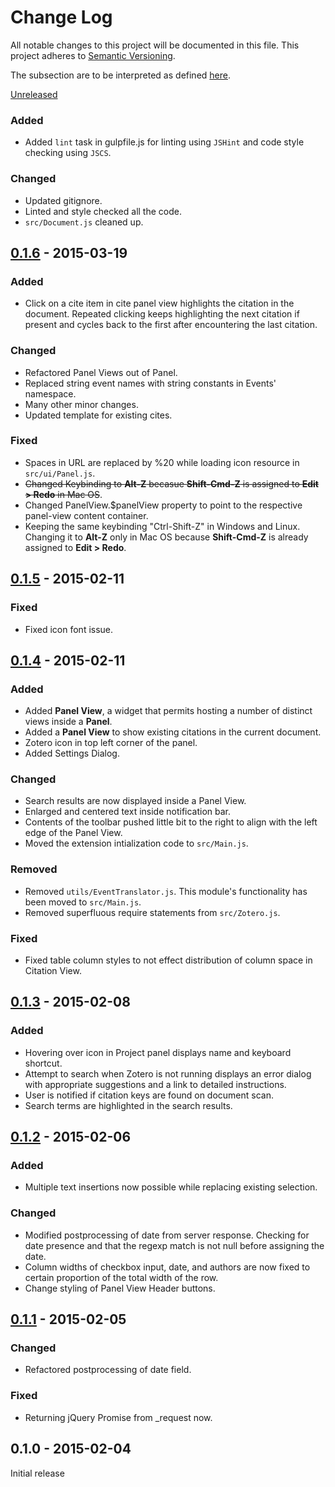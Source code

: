 # Change Log
All notable changes to this project will be documented in this file.
This project adheres to [Semantic Versioning](http://semver.org/).

The subsection are to be interpreted as defined [here](http://keepachangelog.com/).

[Unreleased][unreleased]

### Added
- Added `lint` task in gulpfile.js for linting using `JSHint` and code
  style checking using `JSCS`.

### Changed
- Updated gitignore.
- Linted and style checked all the code.
- `src/Document.js` cleaned up.

## [0.1.6] - 2015-03-19

### Added
- Click on a cite item in cite panel view highlights
  the citation in the document. Repeated clicking keeps
  highlighting the next citation if present and cycles
  back to the first after encountering the last citation.

### Changed
- Refactored Panel Views out of Panel.
- Replaced string event names with string constants in
  Events' namespace.
- Many other minor changes.
- Updated template for existing cites.

### Fixed
- Spaces in URL are replaced by %20 while loading icon
  resource in `src/ui/Panel.js`.
- ~~Changed Keybinding to **Alt-Z** becasue **Shift-Cmd-Z**
  is assigned to **Edit > Redo** in Mac OS~~.
- Changed PanelView.$panelView property to point to the
  respective panel-view content container.
- Keeping the same keybinding "Ctrl-Shift-Z" in Windows and
  Linux. Changing it to **Alt-Z** only in Mac OS because
  **Shift-Cmd-Z** is already assigned to **Edit > Redo**.

## [0.1.5] - 2015-02-11

### Fixed
- Fixed icon font issue.

## [0.1.4] - 2015-02-11

### Added
- Added **Panel View**, a widget that permits hosting a
  number of distinct views inside a **Panel**.
- Added a **Panel View** to show existing citations in
  the current document.
- Zotero icon in top left corner of the panel.
- Added Settings Dialog.

### Changed
- Search results are now displayed inside a Panel View.
- Enlarged and centered text inside notification bar.
- Contents of the toolbar pushed little bit to the right
  to align with the left edge of the Panel View.
- Moved the extension intialization code to `src/Main.js`.

### Removed
- Removed `utils/EventTranslator.js`. This module's
  functionality has been moved to `src/Main.js`.
- Removed superfluous require statements from `src/Zotero.js`.

### Fixed
- Fixed table column styles to not effect distribution
  of column space in Citation View.

## [0.1.3] - 2015-02-08

### Added
- Hovering over icon in Project panel displays name and
  keyboard shortcut.
- Attempt to search when Zotero is not running displays
  an error dialog with appropriate suggestions and a
  link to detailed instructions.
- User is notified if citation keys are found on document
  scan.
- Search terms are highlighted in the search results.

## [0.1.2] - 2015-02-06

### Added
- Multiple text insertions now possible while replacing
  existing selection.

### Changed
- Modified postprocessing of date from server response.
  Checking for date presence and that the regexp match
  is not null before assigning the date.
- Column widths of checkbox input, date, and authors are
  now fixed to certain proportion of the total width of
  the row.
- Change styling of Panel View Header buttons.

## [0.1.1] - 2015-02-05

### Changed
- Refactored postprocessing of date field.

### Fixed
- Returning jQuery Promise from _request now.


## 0.1.0 - 2015-02-04
Initial release

[unreleased]: https://github.com/baig/brackets-zotero/compare/0.1.6...HEAD
[0.1.6]: https://github.com/baig/brackets-zotero/compare/0.1.5...0.1.6
[0.1.5]: https://github.com/baig/brackets-zotero/compare/0.1.4...0.1.5
[0.1.4]: https://github.com/baig/brackets-zotero/compare/0.1.3...0.1.4
[0.1.3]: https://github.com/baig/brackets-zotero/compare/0.1.2...0.1.3
[0.1.2]: https://github.com/baig/brackets-zotero/compare/0.1.1...0.1.2
[0.1.1]: https://github.com/baig/brackets-zotero/compare/0.1.0...0.1.1
